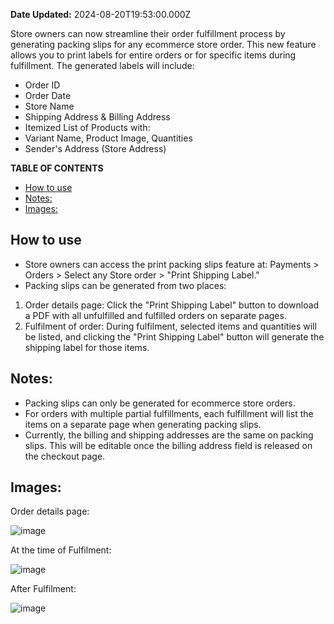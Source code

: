 **Date Updated:** 2024-08-20T19:53:00.000Z

Store owners can now streamline their order fulfillment process by generating packing slips for any ecommerce store order. This new feature allows you to print labels for entire orders or for specific items during fulfillment. The generated labels will include:

* Order ID
* Order Date
* Store Name
* Shipping Address & Billing Address
* Itemized List of Products with:
* Variant Name, Product Image, Quantities
* Sender's Address (Store Address)

  
**TABLE OF CONTENTS**

* [How to use](#How-to-use)
* [Notes:](#notes:)
* [Images:](#Images%3A)

  
## **How to use**

* Store owners can access the print packing slips feature at: Payments > Orders > Select any Store order > "Print Shipping Label."
* Packing slips can be generated from two places:
1. Order details page: Click the "Print Shipping Label" button to download a PDF with all unfulfilled and fulfilled orders on separate pages.
2. Fulfilment of order: During fulfilment, selected items and quantities will be listed, and clicking the "Print Shipping Label" button will generate the shipping label for those items.

## **Notes:**

* Packing slips can only be generated for ecommerce store orders.
* For orders with multiple partial fulfillments, each fulfillment will list the items on a separate page when generating packing slips.
* Currently, the billing and shipping addresses are the same on packing slips. This will be editable once the billing address field is released on the checkout page.

## **Images:**

Order details page:

![image](https://s3.amazonaws.com/cdn.freshdesk.com/data/helpdesk/attachments/production/155031359617/original/BXr4-yhx70YUiq28LXszlfSLMpVq1SZysQ.jpeg?1724163542)

At the time of Fulfilment:

![image](https://s3.amazonaws.com/cdn.freshdesk.com/data/helpdesk/attachments/production/155031359616/original/rCloIXbGMiaw-F3yAEUcwoVMQLXGc42g9w.png?1724163542)

After Fulfilment:

![image](https://s3.amazonaws.com/cdn.freshdesk.com/data/helpdesk/attachments/production/155031359619/original/eeku8uApn152urTVsfaJpZ64daEdTUJZRg.jpeg?1724163542)

  